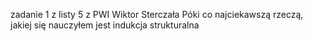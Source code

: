 zadanie 1 z listy 5 z PWI
Wiktor Sterczała
Póki co najciekawszą rzeczą, jakiej się nauczyłem jest indukcja strukturalna
